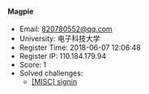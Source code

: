 #### Magpie  

* Email: 820780552@qq.com  
* University: 电子科技大学  
* Register Time: 2018-06-07 12:06:48  
* Register IP: 110.184.179.94  
* Score: 1  
* Solved challenges: 
  * [[MISC] signin](https://github.com/SniperOJ/Challenges/blob/master/MISC/signin.json)  
